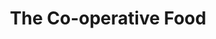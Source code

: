 ---
title: "The Co-operative Food"
url: /edinburgh/the-co-operative-food-frederick-street/
shop: Lebensmittel
---
